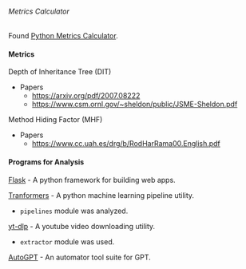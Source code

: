 ###### Metrics Calculator

Found [Python Metrics Calculator](https://github.com/minaschar/metrics-calculator-python).

#### Metrics

Depth of Inheritance Tree (DIT)
- Papers
  - https://arxiv.org/pdf/2007.08222
  - https://www.csm.ornl.gov/~sheldon/public/JSME-Sheldon.pdf

Method Hiding Factor (MHF)
- Papers
  - https://www.cc.uah.es/drg/b/RodHarRama00.English.pdf

#### Programs for Analysis

[Flask](https://github.com/pallets/flask) - A python framework for building web apps.

[Tranformers](https://github.com/huggingface/transformers) - A python machine learning pipeline utility.
- `pipelines` module was analyzed.

[yt-dlp](https://github.com/yt-dlp/yt-dlp) - A youtube video downloading utility.
- `extractor` module was used.

[AutoGPT](https://github.com/Significant-Gravitas/AutoGPT) - An automator tool suite for GPT.